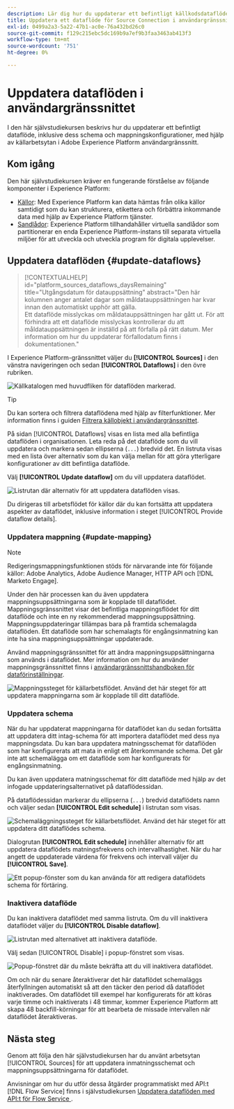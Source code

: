 ```yaml
---
description: Lär dig hur du uppdaterar ett befintligt källkodsdataflöde i användargränssnittet i Experience Platform.
title: Uppdatera ett dataflöde för Source Connection i användargränssnittet
exl-id: 0499a2a3-5a22-47b1-ac0e-76a432bd26c0
source-git-commit: f129c215ebc5dc169b9a7ef9b3faa3463ab413f3
workflow-type: tm+mt
source-wordcount: '751'
ht-degree: 0%

---
```


# Uppdatera dataflöden i användargränssnittet

I den här självstudiekursen beskrivs hur du uppdaterar ett befintligt dataflöde, inklusive dess schema och mappningskonfigurationer, med hjälp av källarbetsytan i Adobe Experience Platform användargränssnitt.

## Kom igång

Den här självstudiekursen kräver en fungerande förståelse av följande komponenter i Experience Platform:

* [Källor](../../home.md): Med Experience Platform kan data hämtas från olika källor samtidigt som du kan strukturera, etikettera och förbättra inkommande data med hjälp av Experience Platform tjänster.
* [Sandlådor](../../../sandboxes/home.md): Experience Platform tillhandahåller virtuella sandlådor som partitionerar en enda Experience Platform-instans till separata virtuella miljöer för att utveckla och utveckla program för digitala upplevelser.

## Uppdatera dataflöden {#update-dataflows}

>[!CONTEXTUALHELP]
>id="platform_sources_dataflows_daysRemaining"
>title="Utgångsdatum för datauppsättning"
>abstract="Den här kolumnen anger antalet dagar som måldatauppsättningen har kvar innan den automatiskt upphör att gälla.<br>Ett dataflöde misslyckas om måldatauppsättningen har gått ut. För att förhindra att ett dataflöde misslyckas kontrollerar du att måldatauppsättningen är inställd på att förfalla på rätt datum. Mer information om hur du uppdaterar förfallodatum finns i dokumentationen."

I Experience Platform-gränssnittet väljer du **[!UICONTROL Sources]** i den vänstra navigeringen och sedan **[!UICONTROL Dataflows]** i den övre rubriken.

![Källkatalogen med huvudfliken för dataflöden markerad.](../../images/tutorials/update-dataflows/catalog.png)

>[!TIP]
>
>Du kan sortera och filtrera dataflödena med hjälp av filterfunktioner. Mer information finns i guiden [Filtrera källobjekt i användargränssnittet](./filter.md).

På sidan [!UICONTROL Dataflows] visas en lista med alla befintliga dataflöden i organisationen. Leta reda på det dataflöde som du vill uppdatera och markera sedan ellipserna (`...`) bredvid det. En listruta visas med en lista över alternativ som du kan välja mellan för att göra ytterligare konfigurationer av ditt befintliga dataflöde.

Välj **[!UICONTROL Update dataflow]** om du vill uppdatera dataflödet.

![Listrutan där alternativ för att uppdatera dataflöden visas.](../../images/tutorials/update-dataflows/dropdown_update.png)

Du dirigeras till arbetsflödet för källor där du kan fortsätta att uppdatera aspekter av dataflödet, inklusive information i steget [!UICONTROL Provide dataflow details].

### Uppdatera mappning {#update-mapping}

>[!NOTE]
>
>Redigeringsmappningsfunktionen stöds för närvarande inte för följande källor: Adobe Analytics, Adobe Audience Manager, HTTP API och [!DNL Marketo Engage].

Under den här processen kan du även uppdatera mappningsuppsättningarna som är kopplade till dataflödet.  Mappningsgränssnittet visar det befintliga mappningsflödet för ditt dataflöde och inte en ny rekommenderad mappningsuppsättning. Mappningsuppdateringar tillämpas bara på framtida schemalagda dataflöden. Ett dataflöde som har schemalagts för engångsinmatning kan inte ha sina mappningsuppsättningar uppdaterade.

Använd mappningsgränssnittet för att ändra mappningsuppsättningarna som används i dataflödet. Mer information om hur du använder mappningsgränssnittet finns i [användargränssnittshandboken för dataförinställningar](../../../data-prep/ui/mapping.md).

![Mappningssteget för källarbetsflödet. Använd det här steget för att uppdatera mappningarna som är kopplade till ditt dataflöde.](../../images/tutorials/update-dataflows/mapping.png)

### Uppdatera schema

När du har uppdaterat mappningarna för dataflödet kan du sedan fortsätta att uppdatera ditt intag-schema för att importera dataflödet med dess nya mappningsdata. Du kan bara uppdatera matningsschemat för dataflöden som har konfigurerats att mata in enligt ett återkommande schema. Det går inte att schemalägga om ett dataflöde som har konfigurerats för engångsinmatning.

Du kan även uppdatera matningsschemat för ditt dataflöde med hjälp av det infogade uppdateringsalternativet på dataflödessidan.

På dataflödessidan markerar du ellipserna (`...`) bredvid dataflödets namn och väljer sedan **[!UICONTROL Edit schedule]** i listrutan som visas.

![Schemaläggningssteget för källarbetsflödet. Använd det här steget för att uppdatera ditt dataflödes schema.](../../images/tutorials/update-dataflows/dropdown_edit.png)

Dialogrutan **[!UICONTROL Edit schedule]** innehåller alternativ för att uppdatera dataflödets matningsfrekvens och intervallhastighet. När du har angett de uppdaterade värdena för frekvens och intervall väljer du **[!UICONTROL Save]**.

![Ett popup-fönster som du kan använda för att redigera dataflödets schema för förtäring.](../../images/tutorials/update-dataflows/edit_schedule.png)

### Inaktivera dataflöde

Du kan inaktivera dataflödet med samma listruta. Om du vill inaktivera dataflödet väljer du **[!UICONTROL Disable dataflow]**.

![Listrutan med alternativet att inaktivera dataflöde.](../../images/tutorials/update-dataflows/dropdown_disable.png)

Välj sedan [!UICONTROL Disable] i popup-fönstret som visas.

![Popup-fönstret där du måste bekräfta att du vill inaktivera dataflödet.](../../images/tutorials/update-dataflows/disable_dataflow.png)

Om och när du senare återaktiverar det här dataflödet schemaläggs återfyllningen automatiskt så att den täcker den period då dataflödet inaktiverades. Om dataflödet till exempel har konfigurerats för att köras varje timme och inaktiverats i 48 timmar, kommer Experience Platform att skapa 48 backfill-körningar för att bearbeta de missade intervallen när dataflödet återaktiveras.

## Nästa steg

Genom att följa den här självstudiekursen har du använt arbetsytan [!UICONTROL Sources] för att uppdatera inmatningsschemat och mappningsuppsättningarna för dataflödet.

Anvisningar om hur du utför dessa åtgärder programmatiskt med API:t [!DNL Flow Service] finns i självstudiekursen [Uppdatera dataflöden med API:t för Flow Service &#x200B;](../../tutorials/api/update-dataflows.md).
